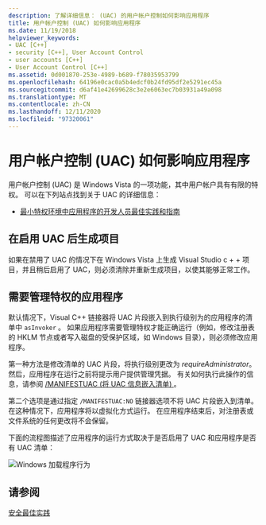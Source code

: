 ```yaml
---
description: 了解详细信息： (UAC) 的用户帐户控制如何影响应用程序
title: 用户帐户控制 (UAC) 如何影响应用程序
ms.date: 11/19/2018
helpviewer_keywords:
- UAC [C++]
- security [C++], User Account Control
- user accounts [C++]
- User Account Control [C++]
ms.assetid: 0d001870-253e-4989-b689-f78035953799
ms.openlocfilehash: 64196e0cac0a5b4edcf0b24fd95df2e5291ec45a
ms.sourcegitcommit: d6af41e42699628c3e2e6063ec7b03931a49a098
ms.translationtype: MT
ms.contentlocale: zh-CN
ms.lasthandoff: 12/11/2020
ms.locfileid: "97320061"
---
```

# <a name="how-user-account-control-uac-affects-your-application"></a>用户帐户控制 (UAC) 如何影响应用程序

用户帐户控制 (UAC) 是 Windows Vista 的一项功能，其中用户帐户具有有限的特权。 可以在下列站点找到关于 UAC 的详细信息：

- [最小特权环境中应用程序的开发人员最佳实践和指南](/windows/win32/uxguide/winenv-uac)

## <a name="building-projects-after-enabling-uac"></a>在启用 UAC 后生成项目

如果在禁用了 UAC 的情况下在 Windows Vista 上生成 Visual Studio c + + 项目，并且稍后启用了 UAC，则必须清除并重新生成项目，以使其能够正常工作。

## <a name="applications-that-require-administrative-privileges"></a>需要管理特权的应用程序

默认情况下，Visual C++ 链接器将 UAC 片段嵌入到执行级别为的应用程序的清单中 `asInvoker` 。 如果应用程序需要管理特权才能正确运行（例如，修改注册表的 HKLM 节点或者写入磁盘的受保护区域，如 Windows 目录），则必须修改应用程序。

第一种方法是修改清单的 UAC 片段，将执行级别更改为 *requireAdministrator*。 然后，应用程序在运行之前将提示用户提供管理凭据。 有关如何执行此操作的信息，请参阅 [/MANIFESTUAC (将 UAC 信息嵌入清单) ](../build/reference/manifestuac-embeds-uac-information-in-manifest.md)。

第二个选项是通过指定 `/MANIFESTUAC:NO` 链接器选项不将 UAC 片段嵌入到清单。 在这种情况下，应用程序将以虚拟化方式运行。 在应用程序结束后，对注册表或文件系统的任何更改将不会保留。

下面的流程图描述了应用程序的运行方式取决于是否启用了 UAC 和应用程序是否有 UAC 清单：

![Windows 加载程序行为](media/uacflowchart.png "Windows 加载程序行为")

## <a name="see-also"></a>请参阅

[安全最佳实践](security-best-practices-for-cpp.md)
